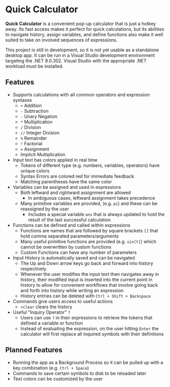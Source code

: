 # Quick Calculator
**Quick Calculator** is a convenient pop-up calculator that is just a hotkey away. Its fast access makes it perfect for quick calculations, but its abilities to navigate history, assign variables, and define functions also make it well suited to take on involved sequences of expressions.

This project is still in development, so it is not yet usable as a standalone desktop app. It can be run in a Visual Studio development environment targeting the .NET 9.0.302. Visual Studio with the appropriate .NET workload must be installed.

## Features
- Supports calculations with all common operators and expression syntaxes
	- `+` Addition
	- `-` Subtraction
	- `-` Unary Negation
	- `*` Multiplication
	- `/` Division
	- `//` Integer Division
	- `%` Remainder
	- `!` Factorial
	- `=` Assignment
	- Implicit Multiplication
- Input text has colors applied in real time
	- Tokens of different type (e.g. numbers, variables, operators) have unique colors
	- Syntax Errors are colored red for immediate feedback
	- Matching parentheses have the same color
- Variables can be assigned and used in expressions
	- Both leftward and rightward assignment are allowed
		- In ambiguous cases, leftward assignment takes precedence
	- Many primitive variables are provided, (e.g. `pi`) and these can be reassigned by the user
		- Includes a special variable `ans` that is always updated to hold the result of the last successful calculation
- Functions can be defined and called within expressions
	- Functions are names that are followed by square brackets `[]` that hold comma separated parameters/arguments
	- Many useful primitive functions are provided (e.g. `sin[t]`) which cannot be overwritten by custom functions
	- Custom Functions can have any number of parameters
- Input History is automatically saved and can be navigated
	- The Up and Down arrow keys go back and forward into history respectively
	- Whenever the user modifies the input text then navigates away in history, their modified input is inserted into the current point in history to allow for convenient workflows that involve going back and forth into history while writing an expression
	- History entries can be deleted with `Ctrl + Shift + Backspace`
- Commands give users access to useful actions
	- `>clear` clears the history
- Useful "Inquiry Operator" `?`
	- Users can use `?` in their expressions to retrieve the tokens that defined a variable or function
	- Instead of evaluating the expression, on the user hitting `Enter` the calculator will first replace all inquired symbols with their definitions


## Planned Features
- Running the app as a Background Process so it can be pulled up with a key combination (e.g. `Ctrl + Space`)
- Commands to save certain symbols to disk to be reloaded later
- Text colors can be customized by the user